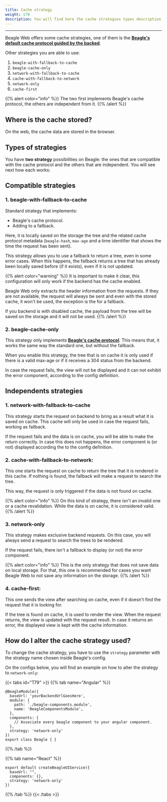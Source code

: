 ```yaml
---
title: Cache strategy
weight: 179
description: You will find here the cache strategies types description on the Web
---
```


---

Beagle Web offers some cache strategies, one of them is the [**Beagle's default cache protocol guided by the backed**](/resources/cache#how-does-the-cache-protocol-works). 

Other strategies you are able to use: 

1.  `beagle-with-fallback-to-cache`
2.  `beagle-cache-only`
3.  `network-with-fallback-to-cache`
4. `cache-with-fallback-to-network`
5. `network-only`
6. `cache-first`

{{% alert color="info" %}}
The two first implements Beagle's cache protocol, the others are independent from it.
{{% /alert %}}

## Where is the cache stored?

On the web, the cache data are stored in the browser. 

## Types of strategies 

You have **two strategy** possibilities on Beagle: the ones that are compatible with the cache protocol and the others that are independent. You will see next how each works: 

## Compatible strategies

### **1. beagle-with-fallback-to-cache**

Standard strategy that implements:

* Beagle's cache protocol. 
* Adding to a fallback.

Here, it is locally  saved on the storage the tree and the related cache protocol metadata \(`beagle-hash`, `max-age` and a time identifier that  shows the time the request has been sent\). 

This strategy allows you to use a fallback to return a tree, even in some error cases. When this happens, the fallback returns a tree that has already been locally saved before \(if it exists\), even if it is not updated. 

{{% alert color="warning" %}}
It is important to make it clear, this configuration will only work if the backend has the cache enabled. 

Beagle Web only extracts the header information from the requests. If they are not available, the request will always be sent and even with the stored cache, it won't be used, the exception is the for a fallback. 

If you backend is with disabled cache, the payload from the tree will be saved on the storage and it will not be used. 
{{% /alert %}}

### **2. beagle-cache-only**

This strategy only implements [**Beagle's cache protocol**](/resources/cache/). This means that, it works the same way the standard one, but without the fallback. 

When you enable this strategy, the tree that is on cache it is only used if there is a valid max-age or if it receives a 304 status from the backend. 

In case the request fails, the view will not be displayed and it can not exhibit the error component, according to the config definition. 

## Independents strategies

### **1. network-with-fallback-to-cache**

This strategy starts the request on backend to bring as a result what it is saved on cache. This cache will only be used in case the request fails, working as fallback. 

If the request fails and the data is on cache, you will be able to make the return correctly. In case this does not happens, the error component is \(or not\) displayed according the to the config definition. 

### **2. cache-with-fallback-to-network:** 

This one starts the request on cache to return the tree that it is rendered in this cache. If nothing is found, the fallback will make a request to search the tree. 

This way, the request is only triggered if the data is not found on cache.  

{{% alert color="info" %}}
On this kind of strategy, there isn't an invalid one or a cache revalidation. While the data is on cache, it is considered valid. 
{{% /alert %}}

### **3. network-only**

This strategy makes exclusive backend requests. On this case, you will always send a request to search the trees to be rendered. 

If the request fails, there isn't a fallback to display \(or not\)  the error component. 

{{% alert color="info" %}}
This is the only strategy that does not save data on local storage. For that, this one is recommended  for cases you want Beagle Web to not save any information on the storage. 
{{% /alert %}}

### **4. cache-first:** 

This one sends the view after searching on cache, even if it doesn't find the request that it is looking for. 

If the tree is found on cache, it is used to render the view. When the request returns, the view is updated with the request result. In case it returns an error, the displayed view is kept with the cache information. 

## How do I alter the cache strategy used? 

To change the cache strategy, you have to use the `strategy` parameter with the strategy name chosen inside Beagle's config. 

On the configs below, you will find an example on how to alter the strategy to `network-only`:

{{< tabs id="T79" >}}
{{% tab name="Angular" %}}
```text
@BeagleModule({
  baseUrl: 'yourBackendUrlGoesHere',
  module: {
    path: './beagle-components.module',
    name: 'BeagleComponentsModule',
  },
  components: {
    // Associate every beagle component to your angular component. 
  },
  strategy: 'network-only'
})
export class Beagle { }
```
{{% /tab %}}

{{% tab name="React" %}}
```text
export default createBeagleUIService({
  baseUrl: "",
  components: {},
  strategy: 'network-only'
})
```
{{% /tab %}}
{{< /tabs >}}
